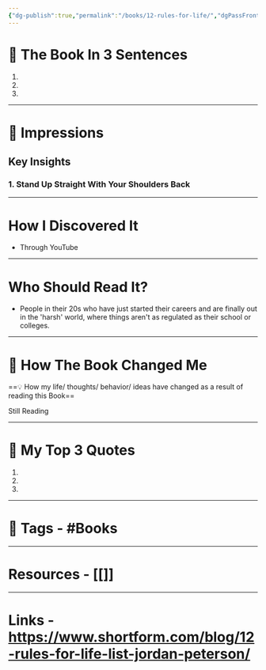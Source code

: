 ```yaml
---
{"dg-publish":true,"permalink":"/books/12-rules-for-life/","dgPassFrontmatter":true,"noteIcon":"3","created":"2023-11-14T21:08:39.548+05:30","updated":"2023-12-18T20:52:25.073+05:30"}
---
```


# 🚀 The Book In 3 Sentences
1. 
2.
3.

----
# 🎨 Impressions
## Key Insights
### 1. Stand Up Straight With Your Shoulders Back


----
# How I Discovered It
* Through YouTube

---
# Who Should Read It?
* People in their 20s who have just started their careers and are finally out in the 'harsh' world, where things aren't as regulated as their school or colleges.

---
# 🍁 How The Book Changed Me
==💡 How my life/ thoughts/ behavior/ ideas have changed as a result of reading this Book==

Still Reading

---
# 📝 My Top 3 Quotes
1.
2.
3.

---
# 🧶 Tags - #Books 

---
# Resources - [[]]
---
# Links -  https://www.shortform.com/blog/12-rules-for-life-list-jordan-peterson/